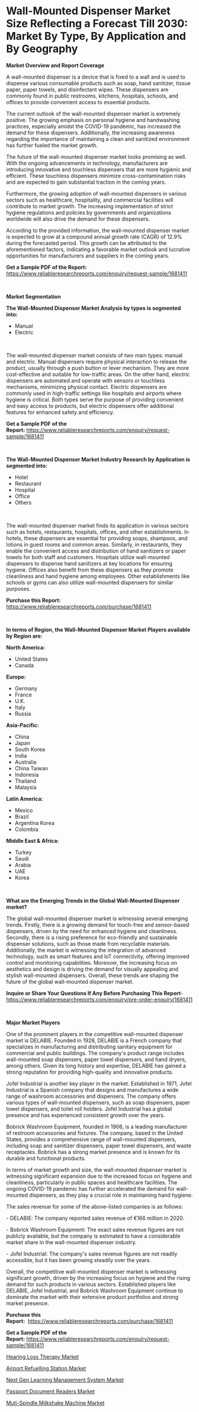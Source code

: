 <p><h1>Wall-Mounted Dispenser Market Size Reflecting a Forecast Till 2030: Market By Type, By Application and By Geography</h1></p><p><strong>Market Overview and Report Coverage</strong></p>
<p><p>A wall-mounted dispenser is a device that is fixed to a wall and is used to dispense various consumable products such as soap, hand sanitizer, tissue paper, paper towels, and disinfectant wipes. These dispensers are commonly found in public restrooms, kitchens, hospitals, schools, and offices to provide convenient access to essential products.</p><p>The current outlook of the wall-mounted dispenser market is extremely positive. The growing emphasis on personal hygiene and handwashing practices, especially amidst the COVID-19 pandemic, has increased the demand for these dispensers. Additionally, the increasing awareness regarding the importance of maintaining a clean and sanitized environment has further fueled the market growth.</p><p>The future of the wall-mounted dispenser market looks promising as well. With the ongoing advancements in technology, manufacturers are introducing innovative and touchless dispensers that are more hygienic and efficient. These touchless dispensers minimize cross-contamination risks and are expected to gain substantial traction in the coming years.</p><p>Furthermore, the growing adoption of wall-mounted dispensers in various sectors such as healthcare, hospitality, and commercial facilities will contribute to market growth. The increasing implementation of strict hygiene regulations and policies by governments and organizations worldwide will also drive the demand for these dispensers.</p><p>According to the provided information, the wall-mounted dispenser market is expected to grow at a compound annual growth rate (CAGR) of 12.9% during the forecasted period. This growth can be attributed to the aforementioned factors, indicating a favorable market outlook and lucrative opportunities for manufacturers and suppliers in the coming years.</p></p>
<p><strong>Get a Sample PDF of the Report:</strong> <a href="https://www.reliableresearchreports.com/enquiry/request-sample/1681411">https://www.reliableresearchreports.com/enquiry/request-sample/1681411</a></p>
<p>&nbsp;</p>
<p><strong>Market Segmentation</strong></p>
<p><strong>The Wall-Mounted Dispenser Market Analysis by types is segmented into:</strong></p>
<p><ul><li>Manual</li><li>Electric</li></ul></p>
<p>&nbsp;</p>
<p><p>The wall-mounted dispenser market consists of two main types: manual and electric. Manual dispensers require physical interaction to release the product, usually through a push button or lever mechanism. They are more cost-effective and suitable for low-traffic areas. On the other hand, electric dispensers are automated and operate with sensors or touchless mechanisms, minimizing physical contact. Electric dispensers are commonly used in high-traffic settings like hospitals and airports where hygiene is critical. Both types serve the purpose of providing convenient and easy access to products, but electric dispensers offer additional features for enhanced safety and efficiency.</p></p>
<p><strong>Get a Sample PDF of the Report:</strong>&nbsp;<a href="https://www.reliableresearchreports.com/enquiry/request-sample/1681411">https://www.reliableresearchreports.com/enquiry/request-sample/1681411</a></p>
<p>&nbsp;</p>
<p><strong>The Wall-Mounted Dispenser Market Industry Research by Application is segmented into:</strong></p>
<p><ul><li>Hotel</li><li>Restaurant</li><li>Hospital</li><li>Office</li><li>Others</li></ul></p>
<p>&nbsp;</p>
<p><p>The wall-mounted dispenser market finds its application in various sectors such as hotels, restaurants, hospitals, offices, and other establishments. In hotels, these dispensers are essential for providing soaps, shampoos, and lotions in guest rooms and common areas. Similarly, in restaurants, they enable the convenient access and distribution of hand sanitizers or paper towels for both staff and customers. Hospitals utilize wall-mounted dispensers to dispense hand sanitizers at key locations for ensuring hygiene. Offices also benefit from these dispensers as they promote cleanliness and hand hygiene among employees. Other establishments like schools or gyms can also utilize wall-mounted dispensers for similar purposes.</p></p>
<p><strong>Purchase this Report:</strong>&nbsp; <a href="https://www.reliableresearchreports.com/purchase/1681411">https://www.reliableresearchreports.com/purchase/1681411</a></p>
<p>&nbsp;</p>
<p><strong>In terms of Region, the Wall-Mounted Dispenser Market Players available by Region are:</strong></p>
<p>
    <p> <strong> North America: </strong>
        <ul>
            <li>United States</li>
            <li>Canada</li>
        </ul>
        </p> 
    <p> <strong> Europe: </strong>
        <ul>
            <li>Germany</li>
            <li>France</li>
            <li>U.K.</li>
            <li>Italy</li>
            <li>Russia</li>
        </ul>
        </p> 
    <p> <strong> Asia-Pacific: </strong>
        <ul>
            <li>China</li>
            <li>Japan</li>
            <li>South Korea</li>
            <li>India</li>
            <li>Australia</li>
            <li>China Taiwan</li>
            <li>Indonesia</li>
            <li>Thailand</li>
            <li>Malaysia</li>
        </ul>
        </p> 
    <p> <strong> Latin America: </strong>
        <ul>
            <li>Mexico</li>
            <li>Brazil</li>
            <li>Argentina Korea</li>
            <li>Colombia</li>
        </ul>
        </p> 
    <p> <strong> Middle East & Africa: </strong>
        <ul>
            <li>Turkey</li>
            <li>Saudi</li>
            <li>Arabia</li>
            <li>UAE</li>
            <li>Korea</li>
        </ul>
    </p>
    </p>
<p>&nbsp;</p>
<p><strong>What are the Emerging Trends in the Global Wall-Mounted Dispenser market?</strong></p>
<p><p>The global wall-mounted dispenser market is witnessing several emerging trends. Firstly, there is a growing demand for touch-free and sensor-based dispensers, driven by the need for enhanced hygiene and cleanliness. Secondly, there is a rising preference for eco-friendly and sustainable dispenser solutions, such as those made from recyclable materials. Additionally, the market is witnessing the integration of advanced technology, such as smart features and IoT connectivity, offering improved control and monitoring capabilities. Moreover, the increasing focus on aesthetics and design is driving the demand for visually appealing and stylish wall-mounted dispensers. Overall, these trends are shaping the future of the global wall-mounted dispenser market.</p></p>
<p><strong>Inquire or Share Your Questions If Any Before Purchasing This Report</strong>- <a href="https://www.reliableresearchreports.com/enquiry/pre-order-enquiry/1681411">https://www.reliableresearchreports.com/enquiry/pre-order-enquiry/1681411</a></p>
<p>&nbsp;</p>
<p><strong>Major Market Players</strong></p>
<p><p>One of the prominent players in the competitive wall-mounted dispenser market is DELABIE. Founded in 1928, DELABIE is a French company that specializes in manufacturing and distributing sanitary equipment for commercial and public buildings. The company's product range includes wall-mounted soap dispensers, paper towel dispensers, and hand dryers, among others. Given its long history and expertise, DELABIE has gained a strong reputation for providing high-quality and innovative products.</p><p>Jofel Industrial is another key player in the market. Established in 1971, Jofel Industrial is a Spanish company that designs and manufactures a wide range of washroom accessories and dispensers. The company offers various types of wall-mounted dispensers, such as soap dispensers, paper towel dispensers, and toilet roll holders. Jofel Industrial has a global presence and has experienced consistent growth over the years.</p><p>Bobrick Washroom Equipment, founded in 1906, is a leading manufacturer of restroom accessories and fixtures. The company, based in the United States, provides a comprehensive range of wall-mounted dispensers, including soap and sanitizer dispensers, paper towel dispensers, and waste receptacles. Bobrick has a strong market presence and is known for its durable and functional products.</p><p>In terms of market growth and size, the wall-mounted dispenser market is witnessing significant expansion due to the increased focus on hygiene and cleanliness, particularly in public spaces and healthcare facilities. The ongoing COVID-19 pandemic has further accelerated the demand for wall-mounted dispensers, as they play a crucial role in maintaining hand hygiene.</p><p>The sales revenue for some of the above-listed companies is as follows:</p><p>- DELABIE: The company reported sales revenue of €166 million in 2020.</p><p>- Bobrick Washroom Equipment: The exact sales revenue figures are not publicly available, but the company is estimated to have a considerable market share in the wall-mounted dispenser industry.</p><p>- Jofel Industrial: The company's sales revenue figures are not readily accessible, but it has been growing steadily over the years.</p><p>Overall, the competitive wall-mounted dispenser market is witnessing significant growth, driven by the increasing focus on hygiene and the rising demand for such products in various sectors. Established players like DELABIE, Jofel Industrial, and Bobrick Washroom Equipment continue to dominate the market with their extensive product portfolios and strong market presence.</p></p>
<p><strong>Purchase this Report:</strong>&nbsp;&nbsp;<a href="https://www.reliableresearchreports.com/purchase/1681411">https://www.reliableresearchreports.com/purchase/1681411</a></p>
<p></p>
<p><strong>Get a Sample PDF of the Report:</strong>&nbsp;<a href="https://www.reliableresearchreports.com/enquiry/request-sample/1681411">https://www.reliableresearchreports.com/enquiry/request-sample/1681411</a></p>
<p><p><a href="https://medium.com/@deirdreclark76/hearing-loss-therapy-market-size-cagr-trends-2024-2030-d4bf48ba32c5">Hearing Loss Therapy Market</a></p><p><a href="https://www.linkedin.com/pulse/airport-refuelling-station-market-size-growth-forecast-from-ppmse/">Airport Refuelling Station Market</a></p><p><a href="https://github.com/sofayahoo2023/Market-Research-Report-List-1/blob/main/next-gen-learning-management-system-market.md">Next Gen Learning Management System Market</a></p><p><a href="https://www.linkedin.com/pulse/decoding-passport-document-readers-market-deep-dive-latest-zt97e/">Passport Document Readers Market</a></p><p><a href="https://github.com/pizolina/Market-Research-Report-List-1/blob/main/muti-spindle-milkshake-machine-market.md">Muti-Spindle Milkshake Machine Market</a></p></p>